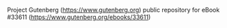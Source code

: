Project Gutenberg (https://www.gutenberg.org) public repository for eBook #33611 (https://www.gutenberg.org/ebooks/33611)
